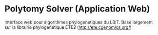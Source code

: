 Polytomy Solver (Application Web)
==============================

Interface web pour algorithmes phylogénétiques du LBIT.
Basé largement sur la librairie phylogénétique ETE2 (http://ete.cgenomics.org/)
